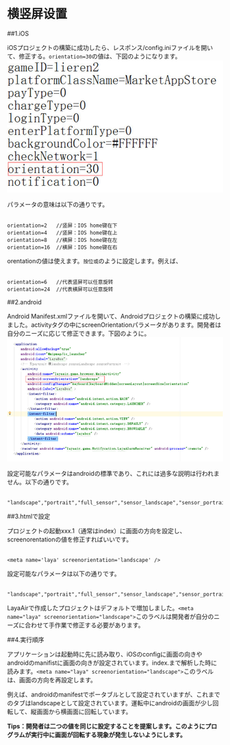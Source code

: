 #  横竖屏设置
##1.iOS

iOSプロジェクトの構築に成功したら、レスポンス/config.iniファイルを開いて、修正する。`orientation=30`の値は、下図のようになります。
![图1](img/1.jpg)

パラメータの意味は以下の通りです。

```

orientation=2   //竖屏：IOS home键在下   
orientation=4   //竖屏：IOS home键在上   
orientation=8   //横屏：IOS home键在左   
orientation=16  //横屏：IOS home键在右   
```

orentationの値は使えます。`按位或`のように設定します。例えば、

```

orientation=6   //代表竖屏可以任意旋转  
orientation=24  //代表横屏可以任意旋转  
```


##2.android

Android Manifest.xmlファイルを開いて、Androidプロジェクトの構築に成功しました。activityタグの中にscreenOrientationパラメータがあります。開発者は自分のニーズに応じて修正できます。下図のように。
![图2](img/2.jpg)

設定可能なパラメータはandroidの標準であり、これには過多な説明は行われません。以下の通りです。


```

"landscape","portrait","full_sensor","sensor_landscape","sensor_portrait","reverse_landscape","reverse_portrait"
```


##3.htmlで設定

プロジェクトの起動xxx.1（通常はindex）に画面の方向を設定し、screenorentationの値を修正すればいいです。

```

<meta name='laya' screenorientation='landscape' />
```


設定可能なパラメータは以下の通りです。


```

"landscape","portrait","full_sensor","sensor_landscape","sensor_portrait",
```

LayaAirで作成したプロジェクトはデフォルトで増加しました。`<meta name="laya" screenorientation="landscape">`このラベルは開発者が自分のニーズに合わせて手作業で修正する必要があります。

##4.実行順序

アプリケーションは起動時に先に読み取り、iOSのconfigに画面の向きやandroidのmanifistに画面の向きが設定されています。index.まで解析した時に読みます。`<meta name="laya" screenorientation="landscape">`このラベルは、画面の方向を再設定します。

例えば、androidのmanifestでポータブルとして設定されていますが、これまでのタブはlandscapeとして設定されています。運転中にandroidの画面が少し回転して、縦画面から横画面に回転しています。

**Tips：開発者は二つの値を同じに設定することを提案します。このようにプログラムが実行中に画面が回転する現象が発生しないようにします。**
